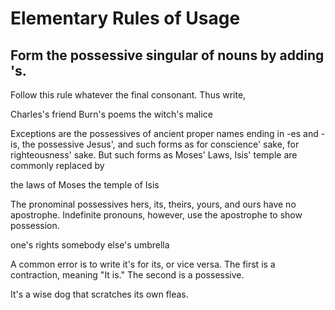 # Elementary Rules of Usage

## Form the possessive singular of nouns by adding 's.

Follow this rule whatever the final consonant. Thus write,

  Charles's friend
  Burn's poems
  the witch's malice

Exceptions are the possessives of ancient proper names ending in -es and -is,
the possessive Jesus', and such forms as for conscience' sake, for
righteousness' sake. But such forms as Moses' Laws, Isis' temple are commonly
replaced by

  the laws of Moses
  the temple of Isis

The pronominal possessives hers, its, theirs, yours, and ours have no
apostrophe. Indefinite pronouns, however, use the apostrophe to show possession.

  one's rights
  somebody else's umbrella

A common error is to write it's for its, or vice versa. The first is a
contraction, meaning "It is." The second is a possessive.

  It's a wise dog that scratches its own fleas.

